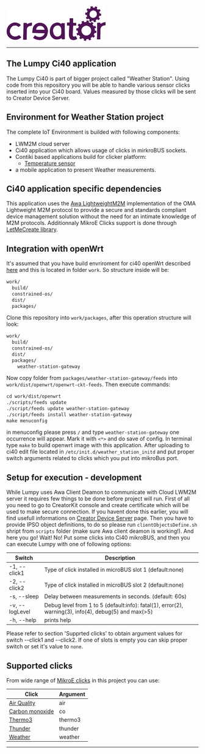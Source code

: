 
![](img.png)

---

## The Lumpy Ci40 application  
The Lumpy Ci40 is part of bigger project called "Weather Station". Using code from this repository you will be able to handle various sensor clicks inserted into your Ci40 board. Values measured by those clicks will be sent to Creator Device Server. 

## Environment for Weather Station project  
The complete IoT Environment is builded with following components:
* LWM2M cloud server  
* Ci40 application which allows usage of clicks in mirkroBUS sockets.
* Contiki based applications build for clicker platform:
  *  [Temperature sensor](https://github.com/CreatorKit/temperature-sensor)
* a mobile application to present Weather measurements.  

## Ci40 application specific dependencies
This application uses the [Awa LightweightM2M](https://github.com/FlowM2M/AwaLWM2M) implementation of the OMA Lightweight M2M protocol to provide a secure and standards compliant device management solution without the need for an intimate knowledge of M2M protocols. Additionnaly MikroE Clicks support is done through [LetMeCreate library](https://github.com/CreatorDev/LetMeCreate).

## Integration with openWrt
It's assumed that you have build envriroment for ci40 openWrt described [here](https://github.com/CreatorKit/build) and this is located in folder `work`. So structure inside will be:

    work/
      build/  
      constrained-os/  
      dist/
      packages/

Clone this repository into `work/packages`, after this operation structure will look:

    work/
      build/  
      constrained-os/  
      dist/
      packages/
        weather-station-gateway

Now copy folder from `packages/weather-station-gateway/feeds` into `work/dist/openwrt/openwrt-ckt-feeds`.
Then execute commands:

    cd work/dist/openwrt
    ./scripts/feeds update
    ./script/feeds update weather-station-gateway
    ./script/feeds install weather-station-gateway
    make menuconfig

in menuconfig please press `/` and type `weather-station-gateway` one occurrence will appear. Mark it with `<*>` and do save of config.
In terminal type `make` to build openwrt image with this application. After uploading to ci40 edit file located in `/etc/init.d/weather_station_initd` and put proper switch arguments related to clicks which you put into mikroBus port.

## Setup for execution - development
While Lumpy uses Awa Client Deamon to communicate with Cloud LWM2M server it requires few things to be done before project will run. First of all you need to go to CreatorKit console and create certificate which will be used to make secure connection. If you havent done this earlier, you will find usefull informations on [ Creator Device Server](https://docs.creatordev.io/deviceserver/) page. Then you have to provide IPSO object definitions, to do so please run `clientObjectsDefine.sh` shript from `scripts` folder (make sure Awa client deamon is working!). And here you go!
Wait! No! Put some clicks into Ci40 mikroBUS, and then you can execute Lumpy with one of following options:

| Switch        | Description |
|---------------|----------|
|-1, --click1   | Type of click installed in microBUS slot 1 (default:none)|
|-2, --click2   | Type of click installed in microBUS slot 2 (default:none)|
|-s, --sleep    | Delay between measurements in seconds. (default: 60s)|
|-v, --logLevel | Debug level from 1 to 5 (default:info): fatal(1), error(2), warning(3), info(4), debug(5) and max(>5)|
|-h, --help     | prints help|

Please refer to section 'Supprted clicks' to obtain argument values for switch --click1 and --click2. If one of slots is empty you can skip proper switch or set it's value to `none`.

## Supported clicks
From wide range of [MikroE clicks](http://www.mikroe.com/index.php?url=store/click/) in this project you can use:

| Click                | Argument |
|--------------------- |----------|
| [Air Quality](http://www.mikroe.com/click/air-quality/) | air |
| [Carbon monoxide](http://www.mikroe.com/click/co/) | co  |
| [Thermo3](http://www.mikroe.com/click/thermo3/) | thermo3 |
| [Thunder](http://www.mikroe.com/click/thunder/) | thunder |
| [Weather](http://www.mikroe.com/click/weather/) | weather |

----
